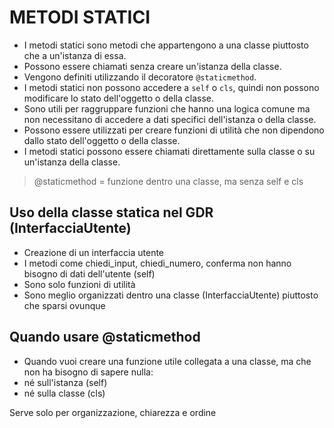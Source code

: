 # METODI STATICI
- I metodi statici sono metodi che appartengono a una classe piuttosto che a un'istanza di essa.
- Possono essere chiamati senza creare un'istanza della classe.
- Vengono definiti utilizzando il decoratore `@staticmethod`.
- I metodi statici non possono accedere a `self` o `cls`, quindi non possono modificare lo stato dell'oggetto o della classe.
- Sono utili per raggruppare funzioni che hanno una logica comune ma non necessitano di accedere a dati specifici dell'istanza o della classe.
- Possono essere utilizzati per creare funzioni di utilità che non dipendono dallo stato dell'oggetto o della classe.
- I metodi statici possono essere chiamati direttamente sulla classe o su un'istanza della classe.

> @staticmethod = funzione dentro una classe, ma senza self e cls

## Uso della classe statica nel GDR (InterfacciaUtente)
- Creazione di un interfaccia utente
- I metodi come chiedi_input, chiedi_numero, conferma non hanno bisogno di dati dell'utente (self)
- Sono solo funzioni di utilità
- Sono meglio organizzati dentro una classe (InterfacciaUtente) piuttosto che sparsi ovunque

## Quando usare @staticmethod
- Quando vuoi creare una funzione utile collegata a una classe, ma che non ha bisogno di sapere nulla:
- né sull'istanza (self)
- né sulla classe (cls)

Serve solo per organizzazione, chiarezza e ordine
